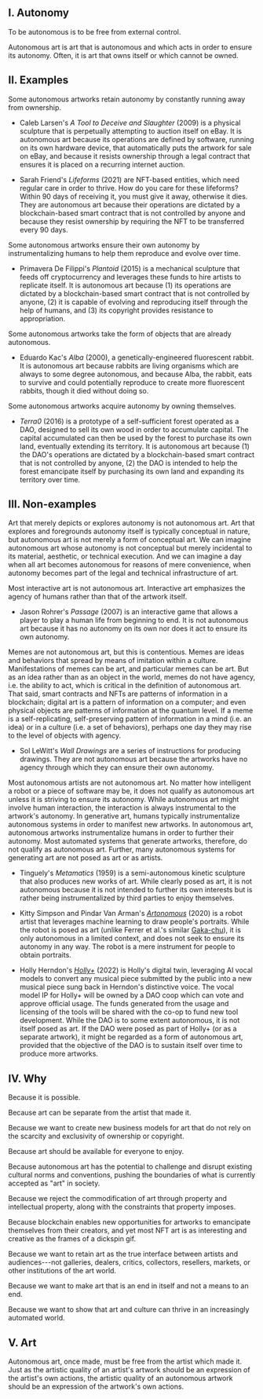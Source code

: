 ## I. Autonomy

To be autonomous is to be free from external control.

Autonomous art is art that is autonomous and which acts in order to ensure its autonomy. Often, it is art that owns itself or which cannot be owned.

## II. Examples

Some autonomous artworks retain autonomy by constantly running away from ownership.

-   Caleb Larsen's _A Tool to Deceive and Slaughter_ (2009) is a physical sculpture that is perpetually attempting to auction itself on eBay. It is autonomous art because its operations are defined by software, running on its own hardware device, that automatically puts the artwork for sale on eBay, and because it resists ownership through a legal contract that ensures it is placed on a recurring internet auction.

-   Sarah Friend's _Lifeforms_ (2021) are NFT-based entities, which need regular care in order to thrive. How do you care for these lifeforms? Within 90 days of receiving it, you must give it away, otherwise it dies. They are autonomous art because their operations are dictated by a blockchain-based smart contract that is not controlled by anyone and because they resist ownership by requiring the NFT to be transferred every 90 days.

Some autonomous artworks ensure their own autonomy by instrumentalizing humans to help them reproduce and evolve over time.

-   Primavera De Filippi's _Plantoid_ (2015) is a mechanical sculpture that feeds off cryptocurrency and leverages these funds to hire artists to replicate itself. It is autonomous art because (1) its operations are dictated by a blockchain-based smart contract that is not controlled by anyone, (2) it is capable of evolving and reproducing itself through the help of humans, and (3) its copyright provides resistance to appropriation.

Some autonomous artworks take the form of objects that are already autonomous.

-   Eduardo Kac's _Alba_ (2000), a genetically-engineered fluorescent rabbit. It is autonomous art because rabbits are living organisms which are always to some degree autonomous, and because Alba, the rabbit, eats to survive and could potentially reproduce to create more fluorescent rabbits, though it died without doing so.

Some autonomous artworks acquire autonomy by owning themselves.

-   _Terra0_ (2016) is a prototype of a self-sufficient forest operated as a DAO, designed to sell its own wood in order to accumulate capital. The capital accumulated can then be used by the forest to purchase its own land, eventually extending its territory. It is autonomous art because (1) the DAO's operations are dictated by a blockchain-based smart contract that is not controlled by anyone, (2) the DAO is intended to help the forest emancipate itself by purchasing its own land and expanding its territory over time.

## III. Non-examples

Art that merely depicts or explores autonomy is not autonomous art. Art that explores and foregrounds autonomy itself is typically conceptual in nature, but autonomous art is not merely a form of conceptual art. We can imagine autonomous art whose autonomy is not conceptual but merely incidental to its material, aesthetic, or technical execution. And we can imagine a day when all art becomes autonomous for reasons of mere convenience, when autonomy becomes part of the legal and technical infrastructure of art.

Most interactive art is not autonomous art. Interactive art emphasizes the agency of humans rather than that of the artwork itself.

-   Jason Rohrer's _Passage_ (2007) is an interactive game that allows a player to play a human life from beginning to end. It is not autonomous art because it has no autonomy on its own nor does it act to ensure its own autonomy.

Memes are not autonomous art, but this is contentious. Memes are ideas and behaviors that spread by means of imitation within a culture. Manifestations of memes can be art, and particular memes can be art. But as an idea rather than as an object in the world, memes do not have agency, i.e. the ability to act, which is critical in the definition of autonomous art. That said, smart contracts and NFTs are patterns of information in a blockchain; digital art is a pattern of information on a computer; and even physical objects are patterns of information at the quantum level. If a meme is a self-replicating, self-preserving pattern of information in a mind (i.e. an idea) or in a culture (i.e. a set of behaviors), perhaps one day they may rise to the level of objects with agency.

-   Sol LeWitt's _Wall Drawings_ are a series of instructions for producing drawings. They are not autonomous art because the artworks have no agency through which they can ensure their own autonomy.

Most autonomous artists are not autonomous art. No matter how intelligent a robot or a piece of software may be, it does not qualify as autonomous art unless it is striving to ensure its autonomy. While autonomous art might involve human interaction, the interaction is always instrumental to the artwork's autonomy. In generative art, humans typically instrumentalize autonomous systems in order to manifest new artworks. In autonomous art, autonomous artworks instrumentalize humans in order to further their autonomy. Most automated systems that generate artworks, therefore, do not qualify as autonomous art. Further, many autonomous systems for generating art are not posed as art or as artists.

-   Tinguely's _Metamatics_ (1959) is a semi-autonomous kinetic sculpture that also produces new works of art. While clearly posed as art, it is not autonomous because it is not intended to further its own interests but is rather being instrumentalized by third parties to enjoy themselves.

-   Kitty Simpson and Pindar Van Arman's _[Artonomous](https://artonomo.us/)_ (2020) is a robot artist that leverages machine learning to draw people's portraits. While the robot is posed as art (unlike Ferrer et al.'s similar [Gaka-chu](https://gaka-chu.online/)), it is only autonomous in a limited context, and does not seek to ensure its autonomy in any way. The robot is a mere instrument for people to obtain portraits.

-   Holly Herndon's _[Holly+](https://holly.plus/)_ (2022) is Holly's digital twin, leveraging AI vocal models to convert any musical piece submitted by the public into a new musical piece sung back in Herndon's distinctive voice. The vocal model IP for Holly+ will be owned by a DAO coop which can vote and approve official usage. The funds generated from the usage and licensing of the tools will be shared with the co-op to fund new tool development. While the DAO is to some extent autonomous, it is not itself posed as art. If the DAO were posed as part of Holly+ (or as a separate artwork), it might be regarded as a form of autonomous art, provided that the objective of the DAO is to sustain itself over time to produce more artworks.

## IV. Why

Because it is possible.

Because art can be separate from the artist that made it.

Because we want to create new business models for art that do not rely on the scarcity and exclusivity of ownership or copyright.

Because art should be available for everyone to enjoy.

Because autonomous art has the potential to challenge and disrupt existing cultural norms and conventions, pushing the boundaries of what is currently accepted as "art" in society.

Because we reject the commodification of art through property and intellectual property, along with the constraints that property imposes.

Because blockchain enables new opportunities for artworks to emancipate themselves from their creators, and yet most NFT art is as interesting and creative as the frames of a dickspin gif.

Because we want to retain art as the true interface between artists and audiences---not galleries, dealers, critics, collectors, resellers, markets, or other institutions of the art world.

Because we want to make art that is an end in itself and not a means to an end.

Because we want to show that art and culture can thrive in an increasingly automated world.

## V. Art

Autonomous art, once made, must be free from the artist which made it. Just as the artistic quality of an artist's artwork should be an expression of the artist's own actions, the artistic quality of an autonomous artwork should be an expression of the artwork's own actions.
